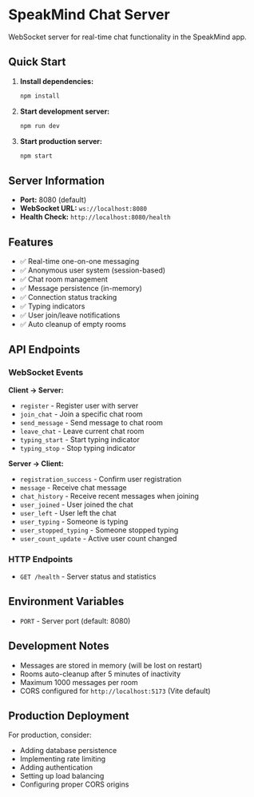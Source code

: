 # SpeakMind Chat Server

WebSocket server for real-time chat functionality in the SpeakMind app.

## Quick Start

1. **Install dependencies:**

   ```bash
   npm install
   ```

2. **Start development server:**

   ```bash
   npm run dev
   ```

3. **Start production server:**
   ```bash
   npm start
   ```

## Server Information

- **Port:** 8080 (default)
- **WebSocket URL:** `ws://localhost:8080`
- **Health Check:** `http://localhost:8080/health`

## Features

- ✅ Real-time one-on-one messaging
- ✅ Anonymous user system (session-based)
- ✅ Chat room management
- ✅ Message persistence (in-memory)
- ✅ Connection status tracking
- ✅ Typing indicators
- ✅ User join/leave notifications
- ✅ Auto cleanup of empty rooms

## API Endpoints

### WebSocket Events

**Client → Server:**

- `register` - Register user with server
- `join_chat` - Join a specific chat room
- `send_message` - Send message to chat room
- `leave_chat` - Leave current chat room
- `typing_start` - Start typing indicator
- `typing_stop` - Stop typing indicator

**Server → Client:**

- `registration_success` - Confirm user registration
- `message` - Receive chat message
- `chat_history` - Receive recent messages when joining
- `user_joined` - User joined the chat
- `user_left` - User left the chat
- `user_typing` - Someone is typing
- `user_stopped_typing` - Someone stopped typing
- `user_count_update` - Active user count changed

### HTTP Endpoints

- `GET /health` - Server status and statistics

## Environment Variables

- `PORT` - Server port (default: 8080)

## Development Notes

- Messages are stored in memory (will be lost on restart)
- Rooms auto-cleanup after 5 minutes of inactivity
- Maximum 1000 messages per room
- CORS configured for `http://localhost:5173` (Vite default)

## Production Deployment

For production, consider:

- Adding database persistence
- Implementing rate limiting
- Adding authentication
- Setting up load balancing
- Configuring proper CORS origins
